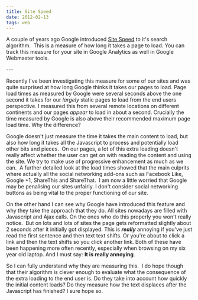 ```yaml
---
title: Site Speed
date: 2012-02-13    
tags: web
---
```

<p>A couple of years ago Google introduced <a href="http://googlewebmastercentral.blogspot.com/2010/04/using-site-speed-in-web-search-ranking.html">Site Speed</a> to it's search algorithm.  This is a measure of how long it takes a page to load. You can track this measure for your site in Google Analytics as well in Google Webmaster tools.</p>
---

<p>Recently I've been investigating this measure for some of our sites and was quite surprised at how long Google thinks it takes our pages to load. Page load times as measured by Google were several seconds above the one second it takes for our <em>largely</em> static pages to load from the end users perspective. I measured this from several remote locations on different continents and our pages <em>appear</em> to load in about a second. Crucially the time measured by Google is also above their recommended maximum page load time. Why the difference?</p>
<p>Google doesn't just measure the time it takes the main content to load, but also how long it takes all the Javascript to process and potentially load other bits and pieces.  On our pages, a lot of this extra loading doesn't really affect whether the user can get on with reading the content and using the site. We try to make use of progressive enhancement as much as we can.  A further detailed look at the load times showed that the main culprits where actually all the social networking add-ons such as Facebook Like, Google +1, ShareThis and ShareThat.  I am now a little worried that Google may be penalising our sites unfairly. I don't consider social networking buttons as being vital to the proper functioning of our site.</p>
<p>On the other hand I can see why Google have introduced this feature and why they take the approach that they do. All sites nowadays are filled with Javascript and Ajax calls. On the ones who do this properly you won't really notice.  But on lots and lots of sites the page gets reformatted slightly about 2 seconds after it initially got displayed. This is <em><strong>really</strong></em> annoying if you've just read the first sentence and then text text shifts. Or you're about to click a link and then the text shifts so you click another link. Both of these have been happening more often recently, especially when browsing on my six year old laptop. And I must say: <strong>It is really annoying</strong>.</p>
<p>So I can fully understand why they are measuring this.  I do hope though that their algorithm is clever enough to evaluate what the consequence of the extra loading to the end user is. Do they take into account how quickly the initial content loads? Do they measure how the text displaces after the Javascript has finished? I sure hope so.</p>